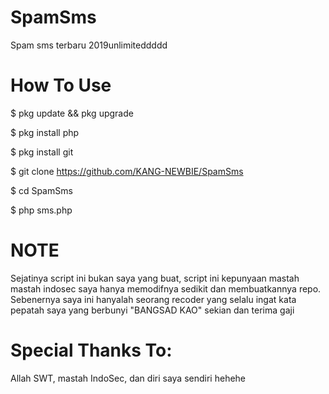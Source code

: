 # SpamSms
Spam sms terbaru 2019unlimiteddddd

# How To Use
$ pkg update && pkg upgrade

$ pkg install php

$ pkg install git

$ git clone https://github.com/KANG-NEWBIE/SpamSms

$ cd SpamSms

$ php sms.php

# NOTE
Sejatinya script ini bukan saya yang buat, script ini kepunyaan mastah mastah indosec saya hanya memodifnya sedikit dan membuatkannya repo. Sebenernya saya ini hanyalah seorang recoder yang selalu ingat kata pepatah saya yang berbunyi "BANGSAD KAO" sekian dan terima gaji

# Special Thanks To:
Allah SWT, mastah IndoSec, dan diri saya sendiri hehehe

